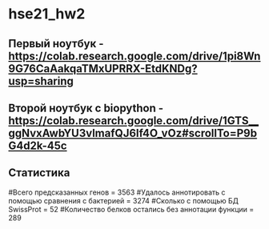 # hse21_hw2
## Первый ноутбук - https://colab.research.google.com/drive/1pi8Wn9G76CaAakqaTMxUPRRX-EtdKNDg?usp=sharing
 
## Второй ноутбук с biopython - https://colab.research.google.com/drive/1GTS__ggNvxAwbYU3vlmafQJ6If4O_vOz#scrollTo=P9bG4d2k-45c

## Статистика
#Всего предсказанных генов = 3563
#Удалось аннотировать с помощью сравнения с бактерией = 3274
#Сколько с помощью БД SwissProt = 52
#Количество белков остались без аннотации функции = 289
